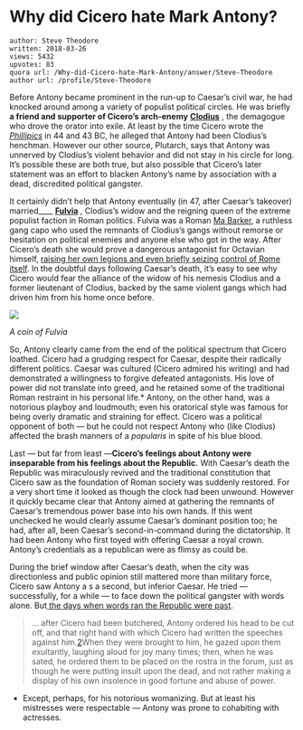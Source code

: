 # Why did Cicero hate Mark Antony?

	author: Steve Theodore
	written: 2018-03-26
	views: 5432
	upvotes: 83
	quora url: /Why-did-Cicero-hate-Mark-Antony/answer/Steve-Theodore
	author url: /profile/Steve-Theodore


Before Antony became prominent in the run-up to Caesar’s civil war, he had knocked around among a variety of populist political circles. He was briefly __a friend and supporter of Cicero’s arch-enemy__ __[Clodius](https://en.wikipedia.org/wiki/Publius_Clodius_Pulcher)__ , the demagogue who drove the orator into exile. At least by the time Cicero wrote the _[Phillipics](https://en.wikipedia.org/wiki/Philippicae)_ in 44 and 43 BC, he alleged that Antony had been Clodius’s henchman. However our other source, Plutarch, says that Antony was unnerved by Clodius’s violent behavior and did not stay in his circle for long. It’s possible these are both true, but also possible that Cicero’s later statement was an effort to blacken Antony’s name by association with a dead, discredited political gangster.

It certainly didn’t help that Antony eventually (in 47, after Caesar’s takeover) married____ __[Fulvia](https://en.wikipedia.org/wiki/Fulvia)__ , Clodius’s widow and the reigning queen of the extreme populist faction in Roman politics. Fulvia was a Roman [Ma Barker](https://en.wikipedia.org/wiki/Ma_Barker), a ruthless gang capo who used the remnants of Clodius’s gangs without remorse or hesitation on political enemies and anyone else who got in the way. After Cicero’s death she would prove a dangerous antagonist for Octavian himself, [raising her own legions and even briefly seizing control of Rome itself](https://en.wikipedia.org/wiki/Perusine_War). In the doubtful days following Caesar’s death, it’s easy to see why Cicero would fear the alliance of the widow of his nemesis Clodius and a former lieutenant of Clodius, backed by the same violent gangs which had driven him from his home once before.

![](https://qph.fs.quoracdn.net/main-qimg-d68a918f437879b16ae6fec87e03c133)

_A coin of Fulvia_ 

So, Antony clearly came from the end of the political spectrum that Cicero loathed. Cicero had a grudging respect for Caesar, despite their radically different politics. Caesar was cultured (Cicero admired his writing) and had demonstrated a willingness to forgive defeated antagonists. His love of power did not translate into greed, and he retained some of the traditional Roman restraint in his personal life.* Antony, on the other hand, was a notorious playboy and loudmouth; even his oratorical style was famous for being overly dramatic and straining for effect. Cicero was a political opponent of both — but he could not respect Antony who (like Clodius) affected the brash manners of a _popularis_  in spite of his blue blood.

Last — but far from least —__Cicero’s feelings about Antony were inseparable from his feelings about the Republic.__ With Caesar’s death the Republic was miraculously revived and the traditional constitution that Cicero saw as the foundation of Roman society was suddenly restored. For a very short time it looked as though the clock had been unwound. However it quickly became clear that Antony aimed at gathering the remnants of Caesar’s tremendous power base into his own hands. If this went unchecked he would clearly assume Caesar’s dominant position too; he had, after all, been Caesar’s second-in-command during the dictatorship. It had been Antony who first toyed with offering Caesar a royal crown. Antony’s credentials as a republican were as flimsy as could be.

During the brief window after Caesar’s death, when the city was directionless and public opinion still mattered more than military force, Cicero saw Antony a s a second, but inferior Caesar. He tried — successfully, for a while — to face down the political gangster with words alone. But[ the days when words ran the Republic were past](http://penelope.uchicago.edu/Thayer/E/Roman/Texts/Plutarch/Lives/Antony*.html#2).

> … after Cicero had been butchered, Antony ordered his head to be cut off, and that right hand with which Cicero had written the speeches against him.[2](http://penelope.uchicago.edu/Thayer/E/Roman/Texts/Plutarch/Lives/Antony*.html#note24)When they were brought to him, he gazed upon them exultantly, laughing aloud for joy many times; then, when he was sated, he ordered them to be placed on the rostra in the forum, just as though he were putting insult upon the dead, and not rather making a display of his own insolence in good fortune and abuse of power.



* Except, perhaps, for his notorious womanizing. But at least his mistresses were respectable — Antony was prone to cohabiting with actresses.

